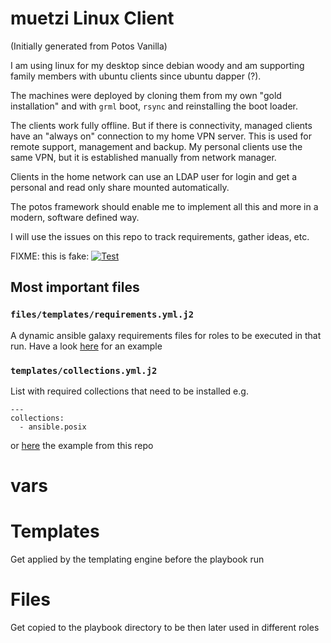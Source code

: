 # muetzi Linux Client

(Initially generated from Potos Vanilla)

I am using linux for my desktop since debian woody and am supporting
family members with ubuntu clients since ubuntu dapper (?).

The machines were deployed by cloning them from my own
"gold installation" and with `grml` boot, `rsync` and
reinstalling the boot loader.

The clients work fully offline. But if there is connectivity,
managed clients have an "always on" connection to my home
VPN server. This is used for remote support, management
and backup. My personal clients use the same VPN, but
it is established manually from network manager.

Clients in the home network can use an LDAP user for
login and get a personal and read only share mounted
automatically.

The potos framework should enable me to implement
all this and more in a modern, software defined way.

I will use the issues on this repo to track requirements,
gather ideas, etc.

FIXME: this is fake: [![Test](https://github.com/projectpotos/ansible-specs-potos/actions/workflows/test.yml/badge.svg)](https://github.com/projectpotos/ansible-specs-potos/actions/workflows/test.yml)

## Most important files

### `files/templates/requirements.yml.j2`
A dynamic ansible galaxy requirements files for roles to be executed in that run. Have a look [here](https://github.com/projectpotos/ansible-specs-potos/blob/main/files/templates/requirements.yml.j2) for an example

### `templates/collections.yml.j2`
List with required collections that need to be installed e.g.
```
---
collections:
  - ansible.posix 
```
or [here](https://github.com/projectpotos/ansible-specs-potos/blob/main/templates/collections.yml.j2) the example from this repo

## 

# vars

# Templates

Get applied by the templating engine before the playbook run

# Files

Get copied to the playbook directory to be then later used in different roles
